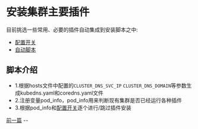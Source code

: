 # 安装集群主要插件

目前挑选一些常用、必要的插件自动集成到安装脚本之中:  
- [配置开关](../roles/cluster-addon/defaults/main.yml)
- [自动脚本](../roles/cluster-addon/tasks/main.yml)

## 脚本介绍

- 1.根据hosts文件中配置的`CLUSTER_DNS_SVC_IP` `CLUSTER_DNS_DOMAIN`等参数生成kubedns.yaml和coredns.yaml文件
- 2.注册变量pod_info，pod_info用来判断现有集群是否已经运行各种插件
- 3.根据pod_info和[配置开关](../roles/cluster-addon/defaults/main.yml)逐个进行/跳过插件安装



[前一篇](06-安装网络组件.md) --
